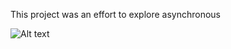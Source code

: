 This project was an effort to explore asynchronous 



![Alt text](https://www.dropbox.com/s/sndvbx6q18sofw1/Screenshot%202016-03-23%2011.01.22.png?raw=1)
